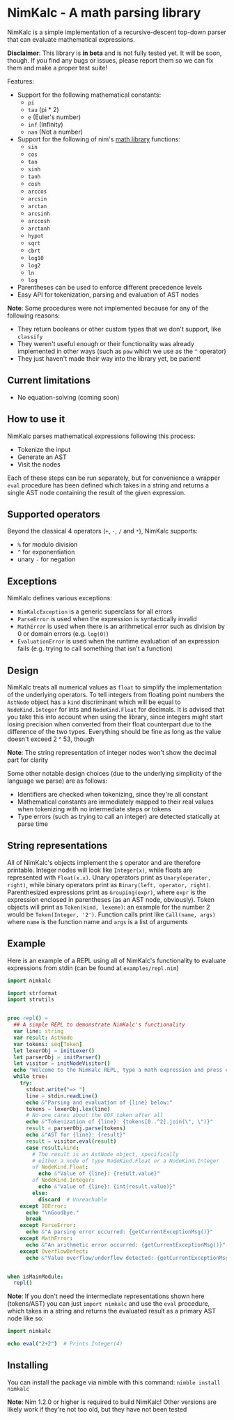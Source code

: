 # NimKalc - A math parsing library

NimKalc is a simple implementation of a recursive-descent top-down parser that can evaluate
mathematical expressions.

__Disclaimer__: This library is __in beta__ and is not fully tested yet. It will be soon, though. If you
find any bugs or issues, please report them so we can fix them and make a proper test suite!


Features:
- Support for the following mathematical constants:
  - `pi`
  - `tau` (pi * 2)
  - `e` (Euler's number)
  - `inf` (Infinity)
  - `nan` (Not a number)
- Support for the following of nim's [math library](https://nim-lang.org/docs/math.html#log10%2Cfloat32) functions:
  - `sin`
  - `cos`
  - `tan`
  - `sinh`
  - `tanh`
  - `cosh`
  - `arccos`
  - `arcsin`
  - `arctan`
  - `arcsinh`
  - `arccosh`
  - `arctanh`
  - `hypot`
  - `sqrt`
  - `cbrt`
  - `log10`
  - `log2`
  - `ln`
  - `log`
- Parentheses can be used to enforce different precedence levels
- Easy API for tokenization, parsing and evaluation of AST nodes


__Note__: Some procedures were not implemented because for any of the following reasons:
- They return booleans or other custom types that we don't support, like `classify`
- They weren't useful enough or their functionality was already implemented in other ways (such as `pow` which we use as the `^` operator)
- They just haven't made their way into the library yet, be patient!


## Current limitations
- No equation-solving (coming soon)


## How to use it

NimKalc parses mathematical expressions following this process:
- Tokenize the input
- Generate an AST
- Visit the nodes

Each of these steps can be run separately, but for convenience a wrapper `eval` procedure has been defined which takes in a string 
and returns a single AST node containing the result of the given expression.

## Supported operators

Beyond the classical 4 operators (`+`, `-`, `/` and `*`), NimKalc supports:
- `%` for modulo division
- `^` for exponentiation
- unary `-` for negation

## Exceptions

NimKalc defines various exceptions:
- `NimKalcException` is a generic superclass for all errors
- `ParseError` is used when the expression is syntactically invalid
- `MathError` is used when there is an arithmetical error such as division by 0 or domain errors (e.g. `log(0)`)
- `EvaluationError` is used when the runtime evaluation of an expression fails (e.g. trying to call something that isn't a function)

## Design

NimKalc treats all numerical values as `float` to simplify the implementation of the underlying operators. To tell integers
from floating point numbers the `AstNode` object has a `kind` discriminant which will be equal to `NodeKind.Integer` for ints
and `NodeKind.Float` for decimals. It is advised that you take this into account when using the library, since integers might
start losing precision when converted from their float counterpart due to the difference of the two types. Everything should
be fine as long as the value doesn't exceed 2 ^ 53, though


__Note__: The string representation of integer nodes won't show the decimal part for clarity

Some other notable design choices (due to the underlying simplicity of the language we parse) are as follows:
- Identifiers are checked when tokenizing, since they're all constant
- Mathematical constants are immediately mapped to their real values when tokenizing with no intermediate steps or tokens
- Type errors (such as trying to call an integer) are detected statically at parse time


## String representations

All of NimKalc's objects implement the `$` operator and are therefore printable. Integer nodes will look like `Integer(x)`, while
floats are represented with `Float(x.x)`. Unary operators print as `Unary(operator, right)`, while binary operators print as `Binary(left, operator, right)`.
Parenthesized expressions print as `Grouping(expr)`, where `expr` is the expression enclosed in parentheses (as an AST node, obviously).
Token objects will print as `Token(kind, lexeme)`: an example for the number 2 would be `Token(Integer, '2')`. Function calls print like `Call(name, args)`
where `name` is the function name and `args` is a list of arguments


## Example

Here is an example of a REPL using all of NimKalc's functionality to evaluate expressions from stdin (can be found at `examples/repl.nim`)

```nim
import nimkalc

import strformat
import strutils


proc repl() =
  ## A simple REPL to demonstrate NimKalc's functionality
  var line: string
  var result: AstNode
  var tokens: seq[Token]
  let lexerObj = initLexer()
  let parserObj = initParser()
  let visitor = initNodeVisitor()
  echo "Welcome to the NimKalc REPL, type a math expression and press enter"
  while true:
    try:
      stdout.write("=> ")
      line = stdin.readLine()
      echo &"Parsing and evaluation of {line} below:"
      tokens = lexerObj.lex(line)
      # No-one cares about the EOF token after all
      echo &"Tokenization of {line}: {tokens[0..^2].join(\", \")}"
      result = parserObj.parse(tokens)
      echo &"AST for {line}: {result}"
      result = visitor.eval(result)
      case result.kind:
        # The result is an AstNode object, specifically
        # either a node of type NodeKind.Float or a NodeKind.Integer
        of NodeKind.Float:
          echo &"Value of {line}: {result.value}"
        of NodeKind.Integer:
          echo &"Value of {line}: {int(result.value)}"
        else:
          discard  # Unreachable
    except IOError:
      echo "\nGoodbye."
      break
    except ParseError:
      echo &"A parsing error occurred: {getCurrentExceptionMsg()}"
    except MathError:
      echo &"An arithmetic error occurred: {getCurrentExceptionMsg()}"
    except OverflowDefect:
      echo &"Value overflow/underflow detected: {getCurrentExceptionMsg()}"


when isMainModule:
  repl()

```

__Note__: If you don't need the intermediate representations shown here (tokens/AST) you can just `import nimkalc` and use
the `eval` procedure, which takes in a string and returns the evaluated result as a primary AST node like so:

```nim
import nimkalc

echo eval("2+2")  # Prints Integer(4)
```

## Installing

You can install the package via nimble with this command: `nimble install nimkalc`



__Note__: Nim 1.2.0 or higher is required to build NimKalc! Other versions are likely work if they're not too old, but they have not been tested
